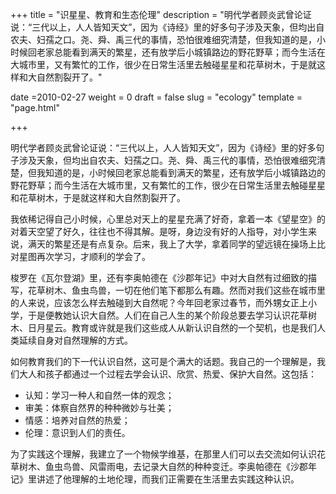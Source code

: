 +++
title = "识星星、教育和生态伦理"
description = "明代学者顾炎武曾论证说：“三代以上，人人皆知天文”，因为《诗经》里的好多句子涉及天象，但均出自农夫、妇孺之口。尧、舜、禹三代的事情，恐怕很难细究清楚，但我知道的是，小时候回老家总能看到满天的繁星，还有放学后小城镇路边的野花野草；而今生活在大城市里，又有繁忙的工作，很少在日常生活里去触碰星星和花草树木，于是就这样和大自然割裂开了。"

date =2010-02-27
weight = 0
draft = false
slug = "ecology"
template = "page.html"

+++

明代学者顾炎武曾论证说：“三代以上，人人皆知天文”，因为《诗经》里的好多句子涉及天象，但均出自农夫、妇孺之口。尧、舜、禹三代的事情，恐怕很难细究清楚，但我知道的是，小时候回老家总能看到满天的繁星，还有放学后小城镇路边的野花野草；而今生活在大城市里，又有繁忙的工作，很少在日常生活里去触碰星星和花草树木，于是就这样和大自然割裂开了。

我依稀记得自己小时候，心里总对天上的星星充满了好奇，拿着一本《望星空》的对着天空望了好久，往往也不得其解。是呀，身边没有好的人指导，对小学生来说，满天的繁星还是有点复杂。后来，我上了大学，拿着同学的望远镜在操场上比对星图再次学习，才顺利的学会了。

梭罗在《瓦尔登湖》里，还有李奥帕德在《沙郡年记》中对大自然有过细致的描写，花草树木、鱼虫鸟兽，一切在他们笔下都那么有趣。然而对我们这些在城市里的人来说，应该怎么样去触碰到大自然呢？今年回老家过春节，而外甥女正上小学，于是便教她认识大自然。人们在自己人生的某个阶段总要去学习认识花草树木、日月星云。教育或许就是我们这些成人从新认识自然的一个契机，也是我们人类延续自身对自然理解的方式。

如何教育我们的下一代认识自然，这可是个满大的话题。我自己的一个理解是，我们大人和孩子都通过一个过程去学会认识、欣赏、热爱、保护大自然。这包括：

* 认知：学习一种人和自然一体的观念；
* 审美：体察自然界的种种微妙与壮美；
* 情感：培养对自然的热爱；
* 伦理：意识到人们的责任。

为了实践这个理解，我建立了一个物候学维基，在那里人们可以去交流如何认识花草树木、鱼虫鸟兽、风雷雨电，去记录大自然的种种变迁。李奥帕德在《沙郡年记》里讲述了他理解的土地伦理，而我们正需要在生活里去实践这种认识。
